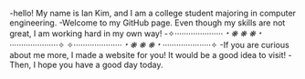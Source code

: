 -hello! My name is Ian Kim, and I am a college student majoring in computer engineering. 
-Welcome to my GitHub page. Even though my skills are not great, I am working hard in my own way!
-✧·····················*﹡❋ ❋ ❋﹡*·····················✧ ✧·····················*﹡❋ ❋ ❋﹡*·····················✧
-If you are curious about me more, I made a website for you! It would be a good idea to visit!
-Then, I hope you have a good day today.

<!---
2anizirong/2anizirong is a ✨ special ✨ repository because its `README.md` (this file) appears on your GitHub profile.
You can click the Preview link to take a look at your changes.
--->
